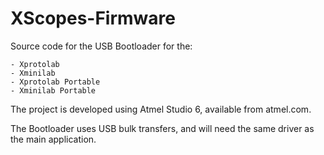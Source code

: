 XScopes-Firmware
================

Source code for the USB Bootloader for the:

    - Xprotolab
    - Xminilab
    - Xprotolab Portable
    - Xminilab Portable

The project is developed using Atmel Studio 6, available from atmel.com.

The Bootloader uses USB bulk transfers, and will need the same driver as the main application.